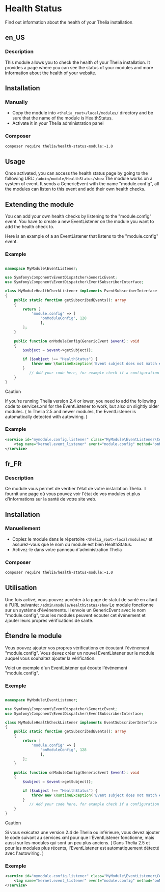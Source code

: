 # Health Status

Find out information about the health of your Thelia installation.

## en_US

### Description

This module allows you to check the health of your Thelia installation. It provides a page where you can see the status of your modules and more information about the health of your website.

## Installation

### Manually

* Copy the module into ```<thelia_root>/local/modules/``` directory and be sure that the name of the module is HealthStatus.
* Activate it in your Thelia administration panel

### Composer

```bash
composer require thelia/health-status-module:~1.0
```

## Usage

Once activated, you can access the health status page by going to the following URL: ```/admin/module/HealthStatus/show```
The module works on a system of event. 
It sends a GenericEvent with the name "module.config", all the modules can listen to this event and add their own health checks.

## Extending the module

You can add your own health checks by listening to the "module.config" event.
You have to create a new EventListener on the module you want to add the health check to.

Here is an example of a an EventListener that listens to the "module.config" event.

### Example

```php

namespace MyModule\EventListener;

use Symfony\Component\EventDispatcher\GenericEvent;
use Symfony\Component\EventDispatcher\EventSubscriberInterface;

class MyModuleHealthCheckListener implements EventSubscriberInterface
{
    public static function getSubscribedEvents(): array
    {
        return [
            'module.config' => [
                'onModuleConfig', 128
                ],
        ];
    }
    
    public function onModuleConfig(GenericEvent $event): void
    {
        $subject = $event->getSubject();

        if ($subject !== "HealthStatus") {
            throw new \RuntimeException('Event subject does not match expected value');
        }
           // Add your code here, for example check if a configuration is set
    }
}
```

> [!CAUTION]
> If you're running Thelia version 2.4 or lower, you need to add the following code to services.xml for the EventListener to work, but also on slightly older modules. ( In Thelia 2.5 and newer modules, the EventListener is automatically detected with autowiring. )

### Example
```xml
<service id="mymodule.config.listener" class="MyModule\EventListener\ConfigListener">
    <tag name="kernel.event_listener" event="module.config" method="onModuleConfig"/>
</service>
```

## fr_FR

### Description

Ce module vous permet de vérifier l'état de votre installation Thelia. Il fournit une page où vous pouvez voir l'état de vos modules et plus d'informations sur la santé de votre site web.

## Installation

### Manuellement

* Copiez le module dans le répertoire ```<thelia_root>/local/modules/``` et assurez-vous que le nom du module est bien HealthStatus.
* Activez-le dans votre panneau d'administration Thelia

### Composer

```bash
composer require thelia/health-status-module:~1.0
```

## Utilisation

Une fois activé, vous pouvez accéder à la page de statut de santé en allant à l'URL suivante: ```/admin/module/HealthStatus/show```
Le module fonctionne sur un système d'événements.
Il envoie un GenericEvent avec le nom "module.config", tous les modules peuvent écouter cet événement et ajouter leurs propres vérifications de santé.

## Étendre le module

Vous pouvez ajouter vos propres vérifications en écoutant l'événement "module.config".
Vous devez créer un nouvel EventListener sur le module auquel vous souhaitez ajouter la vérification.

Voici un exemple d'un EventListener qui écoute l'événement "module.config".

### Exemple

```php

namespace MyModule\EventListener;

use Symfony\Component\EventDispatcher\GenericEvent;
use Symfony\Component\EventDispatcher\EventSubscriberInterface;

class MyModuleHealthCheckListener implements EventSubscriberInterface
{
    public static function getSubscribedEvents(): array
    {
        return [
            'module.config' => [
                'onModuleConfig', 128
                ],
        ];
    }
    
    public function onModuleConfig(GenericEvent $event): void
    {
        $subject = $event->getSubject();

        if ($subject !== "HealthStatus") {
            throw new \RuntimeException('Event subject does not match expected value');
        }
           // Add your code here, for example check if a configuration is set
    }
}
```

> [!CAUTION] 
> Si vous exécutez une version 2.4 de Thelia ou inférieure, vous devez ajouter le code suivant au services.xml pour que l'EventListener fonctionne, mais aussi sur les modules qui sont un peu plus anciens. ( Dans Thelia 2.5 et pour les modules plus récents, l'EventListener est automatiquement détecté avec l'autowiring. )

### Exemple
```xml
<service id="mymodule.config.listener" class="MyModule\EventListener\ConfigListener">
    <tag name="kernel.event_listener" event="module.config" method="onModuleConfig"/>
</service>
```






